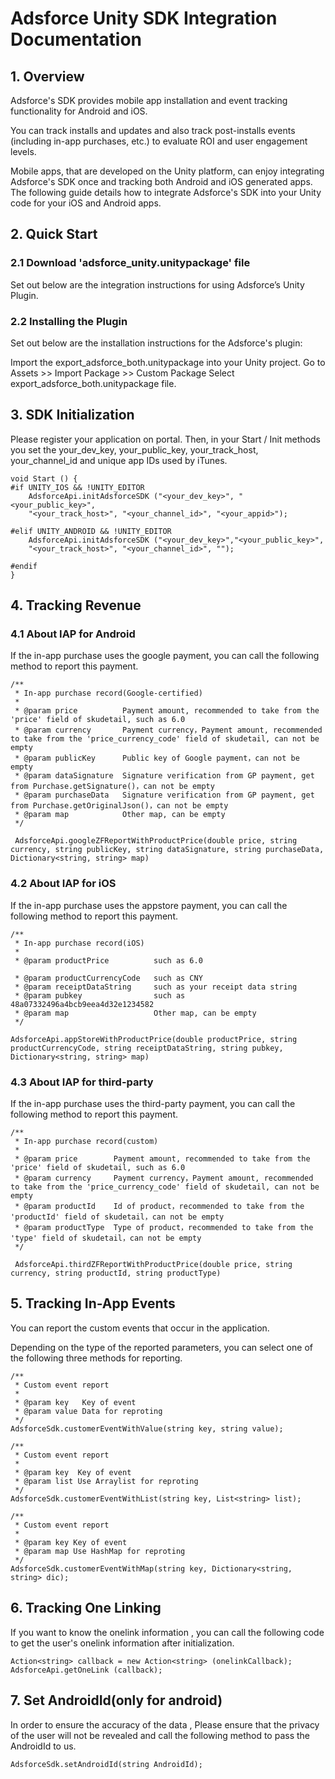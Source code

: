 # Adsforce Unity SDK Integration Documentation

## 1. Overview
Adsforce's SDK provides mobile app installation and event tracking functionality for Android and iOS.

You can track installs and updates and also track post-installs events (including in-app purchases, etc.) to evaluate ROI and user engagement levels.

Mobile apps, that are developed on the Unity platform, can enjoy integrating Adsforce's SDK once and tracking both Android and iOS generated apps. The following guide details how to integrate Adsforce's SDK into your Unity code for your iOS and Android apps.

## 2. Quick Start

### 2.1 Download 'adsforce_unity.unitypackage' file

Set out below are the integration instructions for using Adsforce’s Unity Plugin.

### 2.2 Installing the Plugin
Set out below are the installation instructions for the Adsforce's plugin:

Import the export_adsforce_both.unitypackage into your Unity project.
Go to Assets >> Import Package >> Custom Package
Select export_adsforce_both.unitypackage file.

## 3. SDK Initialization
Please register your application on portal. Then, in your Start / Init methods you set the your_dev_key, your_public_key, your_track_host, your_channel_id and unique app IDs used by iTunes.

```
void Start () {
#if UNITY_IOS && !UNITY_EDITOR
    AdsforceApi.initAdsforceSDK ("<your_dev_key>", "<your_public_key>",
    "<your_track_host>", "<your_channel_id>", "<your_appid>");

#elif UNITY_ANDROID && !UNITY_EDITOR
    AdsforceApi.initAdsforceSDK ("<your_dev_key>","<your_public_key>",
    "<your_track_host>", "<your_channel_id>", "");

#endif
}
```

## 4. Tracking Revenue

### 4.1 About IAP for Android
If the in-app purchase uses the google payment, you can call the following method to report this payment.
```
/**
 * In-app purchase record(Google-certified)
 *
 * @param price          Payment amount, recommended to take from the 'price' field of skudetail, such as 6.0
 * @param currency       Payment currency，Payment amount, recommended to take from the 'price_currency_code' field of skudetail, can not be empty
 * @param publicKey      Public key of Google payment，can not be empty
 * @param dataSignature  Signature verification from GP payment, get from Purchase.getSignature()，can not be empty
 * @param purchaseData   Signature verification from GP payment, get from Purchase.getOriginalJson()，can not be empty
 * @param map            Other map, can be empty
 */

 AdsforceApi.googleZFReportWithProductPrice(double price, string currency, string publicKey, string dataSignature, string purchaseData, Dictionary<string, string> map)
```

### 4.2 About IAP for iOS
If the in-app purchase uses the appstore payment, you can call the following method to report this payment.
```
/**
 * In-app purchase record(iOS)
 *
 * @param productPrice          such as 6.0

 * @param productCurrencyCode   such as CNY
 * @param receiptDataString     such as your receipt data string
 * @param pubkey                such as 48a07332496a4bcb9eea4d32e1234582
 * @param map                   Other map, can be empty
 */

AdsforceApi.appStoreWithProductPrice(double productPrice, string productCurrencyCode, string receiptDataString, string pubkey, Dictionary<string, string> map)
```

### 4.3 About IAP for third-party
If the in-app purchase uses the third-party payment, you can call the following method to report this payment.
```
/**
 * In-app purchase record(custom)
 *
 * @param price        Payment amount, recommended to take from the 'price' field of skudetail, such as 6.0
 * @param currency     Payment currency，Payment amount, recommended to take from the 'price_currency_code' field of skudetail, can not be empty
 * @param productId    Id of product，recommended to take from the 'productId' field of skudetail，can not be empty
 * @param productType  Type of product，recommended to take from the 'type' field of skudetail，can not be empty
 */

 AdsforceApi.thirdZFReportWithProductPrice(double price, string currency, string productId, string productType)
```

## 5. Tracking In-App Events
You can report the custom events that occur in the application.

Depending on the type of the reported parameters, you can select one of the following three methods for reporting.

```
/**
 * Custom event report
 *
 * @param key   Key of event
 * @param value Data for reproting
 */
AdsforceSdk.customerEventWithValue(string key, string value);

/**
 * Custom event report
 *
 * @param key  Key of event
 * @param list Use Arraylist for reproting
 */
AdsforceSdk.customerEventWithList(string key, List<string> list);

/**
 * Custom event report
 *
 * @param key Key of event
 * @param map Use HashMap for reproting
 */
AdsforceSdk.customerEventWithMap(string key, Dictionary<string, string> dic);
```

## 6. Tracking One Linking
If you want to know the onelink information , you can call the following code to get the user's onelink information after initialization.
```
Action<string> callback = new Action<string> (onelinkCallback);
AdsforceApi.getOneLink (callback);
```

## 7. Set AndroidId(only for android)
In order to ensure the accuracy of the data , Please ensure that the privacy of the user will not be revealed and call the following method to pass the AndroidId to us.
```
AdsforceSdk.setAndroidId(string AndroidId);
```
